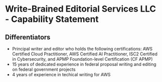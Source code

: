 # Write-Brained Editorial Services LLC - Capability Statement


## Differentiators

- Principal writer and editor who holds the following certifications: AWS Certified Cloud Practitioner, AWS Certified AI Practitioner, ISC2 Certified in Cybersecurity, and APMP Foundation-level Certification (CF APMP)
- 15 years of dedicated experience in federal proposal writing and editing on federal government projects 
- 4 years of experience in techical writing for AWS
